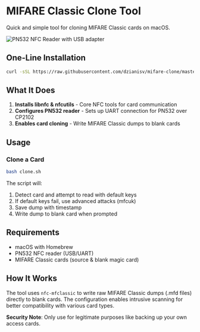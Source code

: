 # MIFARE Classic Clone Tool

Quick and simple tool for cloning MIFARE Classic cards on macOS.

![PN532 NFC Reader with USB adapter](https://github.com/dzianisv/mifare-clone/assets/1199327/pn532-reader.jpg)


## One-Line Installation

```bash
curl -sSL https://raw.githubusercontent.com/dzianisv/mifare-clone/master/install.sh | bash
```

## What It Does

1. **Installs libnfc & nfcutils** - Core NFC tools for card communication
2. **Configures PN532 reader** - Sets up UART connection for PN532 over CP2102
3. **Enables card cloning** - Write MIFARE Classic dumps to blank cards

## Usage

### Clone a Card
```bash
bash clone.sh
```

The script will:
1. Detect card and attempt to read with default keys
2. If default keys fail, use advanced attacks (mfcuk)
3. Save dump with timestamp
4. Write dump to blank card when prompted

## Requirements

- macOS with Homebrew
- PN532 NFC reader (USB/UART)
- MIFARE Classic cards (source & blank magic card)

## How It Works

The tool uses `nfc-mfclassic` to write raw MIFARE Classic dumps (.mfd files) directly to blank cards. The configuration enables intrusive scanning for better compatibility with various card types.

**Security Note**: Only use for legitimate purposes like backing up your own access cards.
